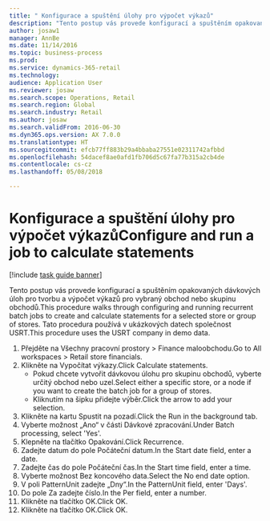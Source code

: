 ```yaml
--- 
title: " Konfigurace a spuštění úlohy pro výpočet výkazů"
description: "Tento postup vás provede konfigurací a spuštěním opakovaných dávkových úloh pro tvorbu a výpočet výkazů pro vybraný obchod nebo skupinu obchodů."
author: josaw1
manager: AnnBe
ms.date: 11/14/2016
ms.topic: business-process
ms.prod: 
ms.service: dynamics-365-retail
ms.technology: 
audience: Application User
ms.reviewer: josaw
ms.search.scope: Operations, Retail
ms.search.region: Global
ms.search.industry: Retail
ms.author: josaw
ms.search.validFrom: 2016-06-30
ms.dyn365.ops.version: AX 7.0.0
ms.translationtype: HT
ms.sourcegitcommit: efcb77ff883b29a4bbaba27551e02311742afbbd
ms.openlocfilehash: 54dacef8ae0afd1fb706d5c67fa77b315a2cb4de
ms.contentlocale: cs-cz
ms.lasthandoff: 05/08/2018

---
```

# <a name="configure-and-run-a-job-to-calculate-statements"></a><span data-ttu-id="9f1f0-103"> Konfigurace a spuštění úlohy pro výpočet výkazů</span><span class="sxs-lookup"><span data-stu-id="9f1f0-103">Configure and run a job to calculate statements</span></span>

[!include [task guide banner](../includes/task-guide-banner.md)]

<span data-ttu-id="9f1f0-104">Tento postup vás provede konfigurací a spuštěním opakovaných dávkových úloh pro tvorbu a výpočet výkazů pro vybraný obchod nebo skupinu obchodů.</span><span class="sxs-lookup"><span data-stu-id="9f1f0-104">This procedure walks through configuring and running recurrent batch jobs to create and calculate statements for a selected store or group of stores.</span></span> <span data-ttu-id="9f1f0-105">Tato procedura používá v ukázkových datech společnost USRT.</span><span class="sxs-lookup"><span data-stu-id="9f1f0-105">This procedure uses the USRT company in demo data.</span></span>

1. <span data-ttu-id="9f1f0-106">Přejděte na Všechny pracovní prostory > Finance maloobchodu.</span><span class="sxs-lookup"><span data-stu-id="9f1f0-106">Go to All workspaces > Retail store financials.</span></span>
2. <span data-ttu-id="9f1f0-107">Klikněte na Vypočítat výkazy.</span><span class="sxs-lookup"><span data-stu-id="9f1f0-107">Click Calculate statements.</span></span>
    * <span data-ttu-id="9f1f0-108">Pokud chcete vytvořit dávkovou úlohu pro skupinu obchodů, vyberte určitý obchod nebo uzel.</span><span class="sxs-lookup"><span data-stu-id="9f1f0-108">Select either a specific store, or a node if you want to create the batch job for a group of stores.</span></span>  
    * <span data-ttu-id="9f1f0-109">Kliknutím na šipku přidejte výběr.</span><span class="sxs-lookup"><span data-stu-id="9f1f0-109">Click the arrow to add your selection.</span></span>  
3. <span data-ttu-id="9f1f0-110">Klikněte na kartu Spustit na pozadí.</span><span class="sxs-lookup"><span data-stu-id="9f1f0-110">Click the Run in the background tab.</span></span>
4. <span data-ttu-id="9f1f0-111">Vyberte možnost „Ano“ v části Dávkové zpracování.</span><span class="sxs-lookup"><span data-stu-id="9f1f0-111">Under Batch processing, select 'Yes'.</span></span>
5. <span data-ttu-id="9f1f0-112">Klepněte na tlačítko Opakování.</span><span class="sxs-lookup"><span data-stu-id="9f1f0-112">Click Recurrence.</span></span>
6. <span data-ttu-id="9f1f0-113">Zadejte datum do pole Počáteční datum.</span><span class="sxs-lookup"><span data-stu-id="9f1f0-113">In the Start date field, enter a date.</span></span>
7. <span data-ttu-id="9f1f0-114">Zadejte čas do pole Počáteční čas.</span><span class="sxs-lookup"><span data-stu-id="9f1f0-114">In the Start time field, enter a time.</span></span>
8. <span data-ttu-id="9f1f0-115">Vyberte možnost Bez koncového data.</span><span class="sxs-lookup"><span data-stu-id="9f1f0-115">Select the No end date option.</span></span>
9. <span data-ttu-id="9f1f0-116">V poli PatternUnit zadejte „Dny“.</span><span class="sxs-lookup"><span data-stu-id="9f1f0-116">In the PatternUnit field, enter 'Days'.</span></span>
10. <span data-ttu-id="9f1f0-117">Do pole Za zadejte číslo.</span><span class="sxs-lookup"><span data-stu-id="9f1f0-117">In the Per field, enter a number.</span></span>
11. <span data-ttu-id="9f1f0-118">Klikněte na tlačítko OK.</span><span class="sxs-lookup"><span data-stu-id="9f1f0-118">Click OK.</span></span>
12. <span data-ttu-id="9f1f0-119">Klikněte na tlačítko OK.</span><span class="sxs-lookup"><span data-stu-id="9f1f0-119">Click OK.</span></span>


